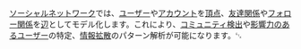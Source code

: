 [ソーシャルネットワーク](https://zh.wikipedia.org/wiki/ソーシャルネットワーク)では、[ユーザー](https://zh.wikipedia.org/wiki/ユーザー)や[アカウント](https://zh.wikipedia.org/wiki/アカウント)を[頂点](https://zh.wikipedia.org/wiki/頂点)、[友達関係](https://zh.wikipedia.org/wiki/友達関係)や[フォロー関係](https://zh.wikipedia.org/wiki/フォロー関係)を[辺](https://zh.wikipedia.org/wiki/辺)としてモデル化します。これにより、[コミュニティ検出](https://zh.wikipedia.org/wiki/コミュニティ検出)や[影響力のあるユーザー](https://zh.wikipedia.org/wiki/影響力のあるユーザー)の特定、[情報拡散](https://zh.wikipedia.org/wiki/情報拡散)のパターン解析が可能になります。␃
